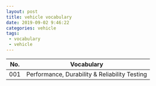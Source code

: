```yaml
---
layout: post
title: vehicle vocabulary
date: 2019-09-02 9:46:22
categories: vehicle
tags:
 - vocabulary
 - vehicle
---
```



No. |Vocabulary      
----|--------------- 
001|Performance, Durability & Reliability Testing  



